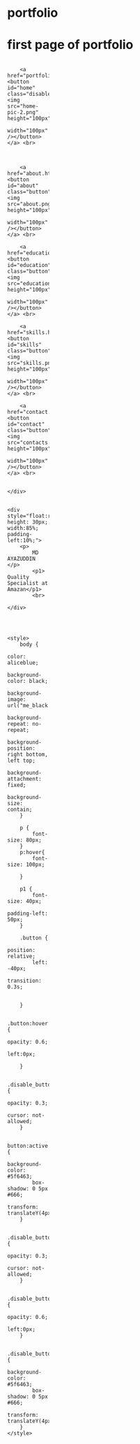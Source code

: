 # portfolio
# first page of portfolio


<!DOCTYPE html>
<html lang="en">

<head>
    <meta charset="UTF-8">
    <meta name="viewport" content="width=device-width, initial-scale=1.0">
    <title>Document</title>
</head>

<body>
    <div style="float:left; width:10%; position: fixed;">

        <a href="portfolio.html"> <button id="home" class="disable_button"> <img src="home-pic-2.png" height="100px"
                    width="100px" /></button> </a> <br>



        <a href="about.html"> <button id="about" class="button"><img src="about.png" height="100px"
                    width="100px" /></button> </a> <br>

        <a href="education.html"> <button id="education" class="button"><img src="education.png" height="100px"
                    width="100px" /></button> </a> <br>

        <a href="skills.html"> <button id="skills" class="button"> <img src="skills.png" height="100px"
                    width="100px" /></button> </a> <br>

        <a href="contact.html"> <button id="contact" class="button"><img src="contacts.png" height="100px"
                    width="100px" /></button> </a> <br>


    </div>


    <div style="float:right; height: 30px; width:85%; padding-left:10%;">
        <p>
            MD AYAZUDDIN </p>
            <p1> Quality Specialist at Amazan</p1>
            <br>
        
    </div>




    <style>
        body {
            color: aliceblue;
            background-color: black;
            background-image: url("me_black.jpeg");
            background-repeat: no-repeat;
            background-position: right bottom, left top;
            background-attachment: fixed;
            background-size: contain;
        }

        p {
            font-size: 80px;
        }
        p:hover{
            font-size: 100px;
            
        }

        p1 {
            font-size: 40px;
            padding-left: 50px;
        }

        .button {
            position: relative;
            left: -40px;
            transition: 0.3s;


        }

        .button:hover {
            opacity: 0.6;
            left:0px;

        }

        .disable_button {
            opacity: 0.3;
            cursor: not-allowed;
        }

        button:active {
            background-color: #5f6463;
            box-shadow: 0 5px #666;
            transform: translateY(4px);
        }

        .disable_button {
            opacity: 0.3;
            cursor: not-allowed;
        }
        
        .disable_button:hover {
            opacity: 0.6;
            left:0px;
        }

        .disable_button:active {
            background-color: #5f6463;
            box-shadow: 0 5px #666;
            transform: translateY(4px);
        }
    </style>
</body>

</html>
